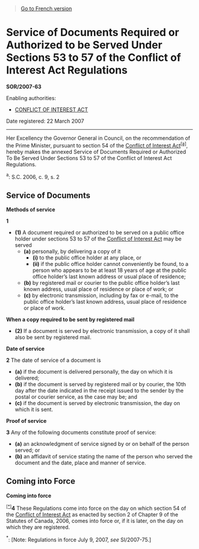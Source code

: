 > [Go to French version](/fr/Règlements/Décrets,%20ordonnances%20et%20règlements%20statutaires/2007/63.md)

# Service of Documents Required or Authorized to be Served Under Sections 53 to 57 of the Conflict of Interest Act Regulations

**SOR/2007-63**

Enabling authorities: 
- [CONFLICT OF INTEREST ACT](/en/Acts/Statutes%20of%20Canada/2006/c.%209,%20s.%202.md)

Date registered: 22 March 2007

----------

Her Excellency the Governor General in Council, on the recommendation of the Prime Minister, pursuant to section 54 of the [Conflict of Interest Act](/en/Acts/Statutes%20of%20Canada/2006/c.%209,%20s.%202.md)<sup><a href='#footnotea_e'>[a]</a></sup>, hereby makes the annexed Service of Documents Required or Authorized To Be Served Under Sections 53 to 57 of the Conflict of Interest Act Regulations.

<a name='footnotea_e'><sup>a</sup></a>: S.C. 2006, c. 9, s. 2<br />




## Service of Documents



**Methods of service**

**1** 

- **(1)** A document required or authorized to be served on a public office holder under sections 53 to 57 of the [Conflict of Interest Act](/en/Acts/Statutes%20of%20Canada/2006/c.%209,%20s.%202.md) may be served
	- **(a)** personally, by delivering a copy of it
		- **(i)** to the public office holder at any place, or
		- **(ii)** if the public office holder cannot conveniently be found, to a person who appears to be at least 18 years of age at the public office holder’s last known address or usual place of residence;
	- **(b)** by registered mail or courier to the public office holder’s last known address, usual place of residence or place of work; or
	- **(c)** by electronic transmission, including by fax or e-mail, to the public office holder’s last known address, usual place of residence or place of work.

**When a copy required to be sent by registered mail**

- **(2)** If a document is served by electronic transmission, a copy of it shall also be sent by registered mail.




**Date of service**

**2** The date of service of a document is
- **(a)** if the document is delivered personally, the day on which it is delivered;
- **(b)** if the document is served by registered mail or by courier, the 10th day after the date indicated in the receipt issued to the sender by the postal or courier service, as the case may be; and
- **(c)** if the document is served by electronic transmission, the day on which it is sent.




**Proof of service**

**3** Any of the following documents constitute proof of service:
- **(a)** an acknowledgment of service signed by or on behalf of the person served; or
- **(b)** an affidavit of service stating the name of the person who served the document and the date, place and manner of service.




## Coming into Force



**Coming into force**

<sup><a href='#fnstar_e'>[*]</a></sup>**4** These Regulations come into force on the day on which section 54 of the [Conflict of Interest Act](/en/Acts/Statutes%20of%20Canada/2006/c.%209,%20s.%202.md) as enacted by section 2 of Chapter 9 of the Statutes of Canada, 2006, comes into force or, if it is later, on the day on which they are registered.

<a name='fnstar_e'><sup>*</sup></a>: [Note: Regulations in force July 9, 2007, *see* SI/2007-75.]<br />


